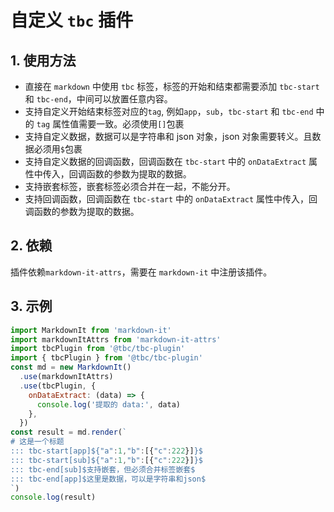 # 自定义 `tbc` 插件

## 1. 使用方法

- 直接在 `markdown` 中使用 `tbc` 标签，标签的开始和结束都需要添加 `tbc-start` 和 `tbc-end`，中间可以放置任意内容。
- 支持自定义开始结束标签对应的`tag`, 例如`app`，`sub`，`tbc-start` 和 `tbc-end` 中的 `tag` 属性值需要一致。必须使用`[]`包裹
- 支持自定义数据，数据可以是字符串和 json 对象，json 对象需要转义。且数据必须用`$`包裹
- 支持自定义数据的回调函数，回调函数在 `tbc-start` 中的 `onDataExtract` 属性中传入，回调函数的参数为提取的数据。
- 支持嵌套标签，嵌套标签必须合并在一起，不能分开。
- 支持回调函数，回调函数在 `tbc-start` 中的 `onDataExtract` 属性中传入，回调函数的参数为提取的数据。

## 2. 依赖

插件依赖`markdown-it-attrs`，需要在 `markdown-it` 中注册该插件。

## 3. 示例

```js
import MarkdownIt from 'markdown-it'
import markdownItAttrs from 'markdown-it-attrs'
import tbcPlugin from '@tbc/tbc-plugin'
import { tbcPlugin } from '@tbc/tbc-plugin'
const md = new MarkdownIt()
  .use(markdownItAttrs)
  .use(tbcPlugin, {
    onDataExtract: (data) => {
      console.log('提取的 data:', data)
    },
  })
const result = md.render(`
# 这是一个标题
::: tbc-start[app]${"a":1,"b":[{"c":222}]}$
::: tbc-start[sub]${"a":1,"b":[{"c":222}]}$
::: tbc-end[sub]$支持嵌套，但必须合并标签嵌套$
::: tbc-end[app]$这里是数据，可以是字符串和json$
`)
console.log(result)

```
